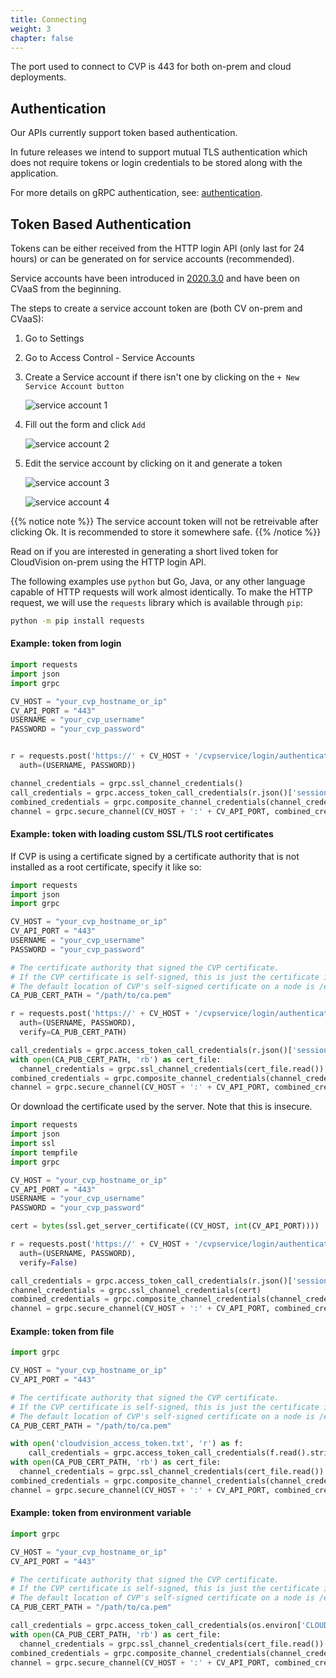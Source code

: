 ```yaml
---
title: Connecting
weight: 3
chapter: false
---
```


The port used to connect to CVP is 443 for both on-prem and cloud deployments.

## Authentication

Our APIs currently support token based authentication.

In future releases we intend to support mutual TLS authentication which does not require tokens or login credentials to be stored along with the application.

For more details on gRPC authentication, see: [authentication](https://grpc.io/docs/guides/auth/).

## Token Based Authentication

Tokens can be either received from the HTTP login API (only last for 24 hours) or can be generated on for service accounts (recommended).

Service accounts have been introduced in [2020.3.0](https://www.arista.com/en/support/toi/cvp-2020-3-0/14664-service-accounts) and have been on CVaaS from the beginning.

The steps to create a service account token are (both CV on-prem and CVaaS):

1. Go to Settings
2. Go to Access Control - Service Accounts
3. Create a Service account if there isn't one by clicking on the `+ New Service Account button`

    ![service account 1](./static/svc_account1.png)

4. Fill out the form and click `Add`

    ![service account 2](./static/svc_account2.png)

5. Edit the service account by clicking on it and generate a token

    ![service account 3](./static/svc_account3.png)

    ![service account 4](./static/svc_account4.png)

{{% notice note %}}
The service account token will not be retreivable after clicking Ok. It is recommended to store it somewhere safe.
{{% /notice %}}

Read on if you are interested in generating a short lived token for CloudVision on-prem using the HTTP login API.

The following examples use `python` but Go, Java, or any other language capable of HTTP requests will work almost identically. To make the HTTP request, we will use the `requests` library which is available through `pip`:

```bash
python -m pip install requests
```

#### Example: token from login

```python
import requests
import json
import grpc

CV_HOST = "your_cvp_hostname_or_ip"
CV_API_PORT = "443"
USERNAME = "your_cvp_username"
PASSWORD = "your_cvp_password"


r = requests.post('https://' + CV_HOST + '/cvpservice/login/authenticate.do',
  auth=(USERNAME, PASSWORD))

channel_credentials = grpc.ssl_channel_credentials()
call_credentials = grpc.access_token_call_credentials(r.json()['sessionId'])
combined_credentials = grpc.composite_channel_credentials(channel_credentials, call_credentials)
channel = grpc.secure_channel(CV_HOST + ':' + CV_API_PORT, combined_credentials)
```

#### Example: token with loading custom SSL/TLS root certificates

If CVP is using a certificate signed by a certificate authority that is not installed as a root certificate, specify it like so:

```python
import requests
import json
import grpc

CV_HOST = "your_cvp_hostname_or_ip"
CV_API_PORT = "443"
USERNAME = "your_cvp_username"
PASSWORD = "your_cvp_password"

# The certificate authority that signed the CVP certificate.
# If the CVP certificate is self-signed, this is just the certificate itself.
# The default location of CVP's self-signed certificate on a node is /etc/nginx/cvp.crt
CA_PUB_CERT_PATH = "/path/to/ca.pem"

r = requests.post('https://' + CV_HOST + '/cvpservice/login/authenticate.do',
  auth=(USERNAME, PASSWORD),
  verify=CA_PUB_CERT_PATH)

call_credentials = grpc.access_token_call_credentials(r.json()['sessionId'])
with open(CA_PUB_CERT_PATH, 'rb') as cert_file:
  channel_credentials = grpc.ssl_channel_credentials(cert_file.read())
combined_credentials = grpc.composite_channel_credentials(channel_credentials, call_credentials)
channel = grpc.secure_channel(CV_HOST + ':' + CV_API_PORT, combined_credentials)
```

Or download the certificate used by the server. Note that this is insecure.

```python
import requests
import json
import ssl
import tempfile
import grpc

CV_HOST = "your_cvp_hostname_or_ip"
CV_API_PORT = "443"
USERNAME = "your_cvp_username"
PASSWORD = "your_cvp_password"

cert = bytes(ssl.get_server_certificate((CV_HOST, int(CV_API_PORT))))

r = requests.post('https://' + CV_HOST + '/cvpservice/login/authenticate.do',
  auth=(USERNAME, PASSWORD),
  verify=False)

call_credentials = grpc.access_token_call_credentials(r.json()['sessionId'])
channel_credentials = grpc.ssl_channel_credentials(cert)
combined_credentials = grpc.composite_channel_credentials(channel_credentials, call_credentials)
channel = grpc.secure_channel(CV_HOST + ':' + CV_API_PORT, combined_credentials)
```


#### Example: token from file

```python
import grpc

CV_HOST = "your_cvp_hostname_or_ip"
CV_API_PORT = "443"

# The certificate authority that signed the CVP certificate.
# If the CVP certificate is self-signed, this is just the certificate itself.
# The default location of CVP's self-signed certificate on a node is /etc/nginx/cvp.crt
CA_PUB_CERT_PATH = "/path/to/ca.pem"

with open('cloudvision_access_token.txt', 'r') as f:
    call_credentials = grpc.access_token_call_credentials(f.read().strip())
with open(CA_PUB_CERT_PATH, 'rb') as cert_file:
  channel_credentials = grpc.ssl_channel_credentials(cert_file.read())
combined_credentials = grpc.composite_channel_credentials(channel_credentials, call_credentials)
channel = grpc.secure_channel(CV_HOST + ':' + CV_API_PORT, combined_credentials)
```

#### Example: token from environment variable

```python
import grpc

CV_HOST = "your_cvp_hostname_or_ip"
CV_API_PORT = "443"

# The certificate authority that signed the CVP certificate.
# If the CVP certificate is self-signed, this is just the certificate itself.
# The default location of CVP's self-signed certificate on a node is /etc/nginx/cvp.crt
CA_PUB_CERT_PATH = "/path/to/ca.pem"

call_credentials = grpc.access_token_call_credentials(os.environ['CLOUDVISION_ACCESS_TOKEN'])
with open(CA_PUB_CERT_PATH, 'rb') as cert_file:
  channel_credentials = grpc.ssl_channel_credentials(cert_file.read())
combined_credentials = grpc.composite_channel_credentials(channel_credentials, call_credentials)
channel = grpc.secure_channel(CV_HOST + ':' + CV_API_PORT, combined_credentails)
```
